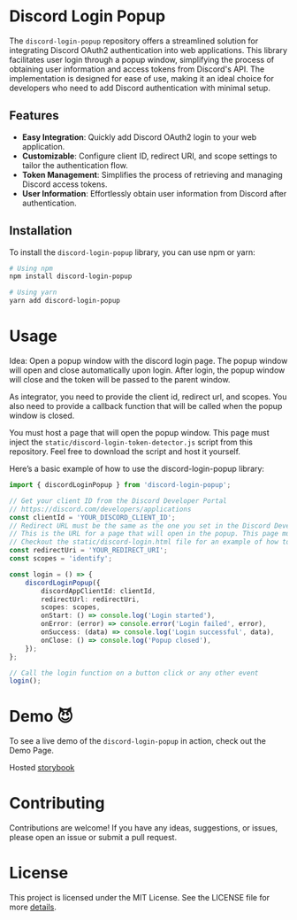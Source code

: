 # Discord Login Popup

The `discord-login-popup` repository offers a streamlined solution for integrating Discord OAuth2 authentication into web applications. This library facilitates user login through a popup window, simplifying the process of obtaining user information and access tokens from Discord's API. The implementation is designed for ease of use, making it an ideal choice for developers who need to add Discord authentication with minimal setup.

## Features

- **Easy Integration**: Quickly add Discord OAuth2 login to your web application.
- **Customizable**: Configure client ID, redirect URI, and scope settings to tailor the authentication flow.
- **Token Management**: Simplifies the process of retrieving and managing Discord access tokens.
- **User Information**: Effortlessly obtain user information from Discord after authentication.

## Installation

To install the `discord-login-popup` library, you can use npm or yarn:

```bash
# Using npm
npm install discord-login-popup

# Using yarn
yarn add discord-login-popup
```

# Usage
Idea: Open a popup window with the discord login page. 
The popup window will open and close automatically upon login. 
After login, the popup window will close and the token will be passed to the parent window.

As integrator, you need to provide the client id, redirect url, and scopes.
You also need to provide a callback function that will be called when the popup window is closed.

You must host a page that will open the popup window. This page must inject the `static/discord-login-token-detector.js` script from this repository.
Feel free to download the script and host it yourself.

Here’s a basic example of how to use the discord-login-popup library:

```typescript
import { discordLoginPopup } from 'discord-login-popup';

// Get your client ID from the Discord Developer Portal
// https://discord.com/developers/applications
const clientId = 'YOUR_DISCORD_CLIENT_ID';
// Redirect URL must be the same as the one you set in the Discord Developer Portal
// This is the URL for a page that will open in the popup. This page must inject the `static/discord-login-token-detector.js` script from this repository
// Checkout the static/discord-login.html file for an example of how to use this page
const redirectUri = 'YOUR_REDIRECT_URI';
const scopes = 'identify';

const login = () => {
    discordLoginPopup({
        discordAppClientId: clientId,
        redirectUrl: redirectUri,
        scopes: scopes,
        onStart: () => console.log('Login started'),
        onError: (error) => console.error('Login failed', error),
        onSuccess: (data) => console.log('Login successful', data),
        onClose: () => console.log('Popup closed'),
    });
};

// Call the login function on a button click or any other event
login();
```

# Demo 😈
To see a live demo of the `discord-login-popup` in action, check out the Demo Page.

Hosted [storybook](https://ssbarbee.github.io/discord-login-popup/)

# Contributing
Contributions are welcome! If you have any ideas, suggestions, or issues, please open an issue or submit a pull request.

# License
This project is licensed under the MIT License. See the LICENSE file for more [details](https://github.com/discord-login-popup/blob/main/LICENSE).
